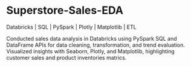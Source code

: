 # Superstore-Sales-EDA
Databricks | SQL | PySpark | Plotly | Matplotlib | ETL

Conducted sales data analysis in Databricks using PySpark SQL and DataFrame APIs for data cleaning, transformation, and trend evaluation. 
Visualized insights with Seaborn, Plotly, and Matplotlib, highlighting customer sales and product inventories matrics. 
